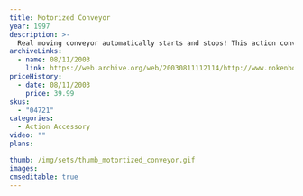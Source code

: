```yaml
---
title: Motorized Conveyor
year: 1997
description: >-
  Real moving conveyor automatically starts and stops! This action conveyor is powered by the Rokenbok Command Deck. Requires Start Set.
archiveLinks:
  - name: 08/11/2003
    link: https://web.archive.org/web/20030811112114/http://www.rokenbok.com/catalog/pd_aa_motorized_conveyor.html
priceHistory:
  - date: 08/11/2003
    price: 39.99
skus:
  - "04721"
categories: 
  - Action Accessory
video: ""
plans:

thumb: /img/sets/thumb_motortized_conveyor.gif
images:
cmseditable: true
---
```


